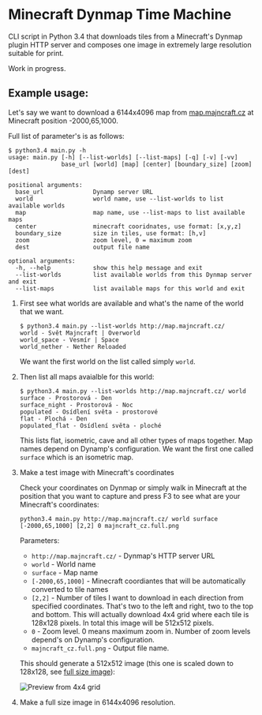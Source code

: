 # Minecraft Dynmap Time Machine

CLI script in Python 3.4 that downloads tiles from a Minecraft's Dynmap plugin HTTP server and composes one image in extremely large resolution suitable for print.

Work in progress.

## Example usage:

Let's say we want to download a 6144x4096 map from [map.majncraft.cz](http://map.majncraft.cz/) at Minecraft position -2000,65,1000.

Full list of parameter's is as follows:

    $ python3.4 main.py -h
    usage: main.py [-h] [--list-worlds] [--list-maps] [-q] [-v] [-vv]
                   base_url [world] [map] [center] [boundary_size] [zoom] [dest]
    
    positional arguments:
      base_url              Dynamp server URL
      world                 world name, use --list-worlds to list available worlds
      map                   map name, use --list-maps to list available maps
      center                minecraft cooridnates, use format: [x,y,z]
      boundary_size         size in tiles, use format: [h,v]
      zoom                  zoom level, 0 = maximum zoom
      dest                  output file name
    
    optional arguments:
      -h, --help            show this help message and exit
      --list-worlds         list available worlds from this Dynmap server and exit
      --list-maps           list available maps for this world and exit

1. First see what worlds are available and what's the name of the world that we want.

   ```
   $ python3.4 main.py --list-worlds http://map.majncraft.cz/
   world - Svět Majncraft | Overworld
   world_space - Vesmír | Space
   world_nether - Nether Reloaded
   ```

   We want the first world on the list called simply `world`.

2. Then list all maps avaialble for this world:

   ```
   $ python3.4 main.py --list-worlds http://map.majncraft.cz/ world
   surface - Prostorová - Den
   surface_night - Prostorová - Noc
   populated - Osídlení světa - prostorové
   flat - Plochá - Den
   populated_flat - Osídlení světa - ploché
   ```
    
   This lists flat, isometric, cave and all other types of maps together. Map names depend on Dynamp's configuration. We want the first one called `surface` which is an isometric map.
   
3. Make a test image with Minecraft's coordinates

   Check your coordinates on Dynmap or simply walk in Minecraft at the position that you want to capture and press F3 to see what are your Minecraft's coordinates:
   
   ```
   python3.4 main.py http://map.majncraft.cz/ world surface [-2000,65,1000] [2,2] 0 majncraft_cz.full.png
   ```
   
   Parameters:
   
   - `http://map.majncraft.cz/` - Dynmap's HTTP server URL
   - `world` - World name
   - `surface` - Map name
   - `[-2000,65,1000]` - Minecraft coordiantes that will be automatically converted to tile names
   - `[2,2]` - Number of tiles I want to download in each direction from specified coordinates. That's two to the left and right, two to the top and bottom. This will actually download 4x4 grid where each tile is 128x128 pixels. In total this image will be 512x512 pixels.
   - `0` - Zoom level. 0 means maximum zoom in. Number of zoom levels depend's on Dynamp's configuration.
   - `majncraft_cz.full.png` - Output file name.
   
   This should generate a 512x512 image (this one is scaled down to 128x128, see [full size image](https://raw.githubusercontent.com/martinsik/minecraft-dynmap-timemachine/master/doc/majncraft_cz.512.png)):
   
   ![Preview from 4x4 grid](https://raw.githubusercontent.com/martinsik/minecraft-dynmap-timemachine/master/doc/majncraft_cz.128.png)
   
4. Make a full size image in 6144x4096 resolution.
   